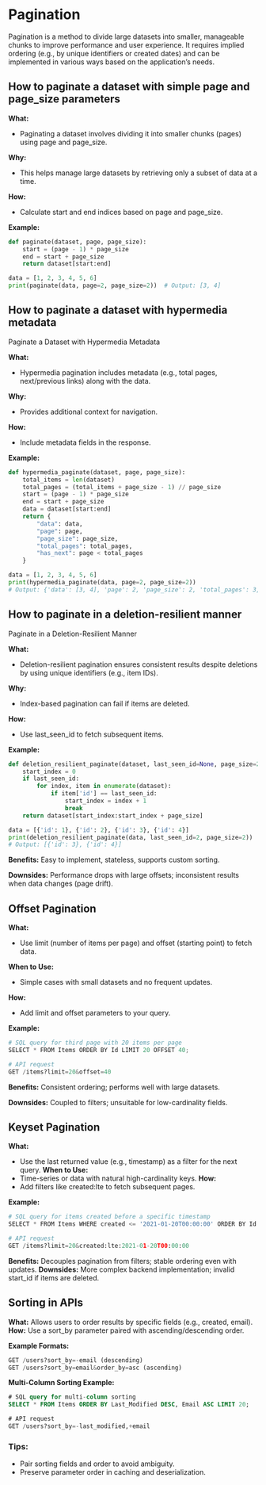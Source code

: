 # Pagination

Pagination is a method to divide large datasets into smaller, manageable chunks to improve performance and user experience. It requires implied ordering (e.g., by unique identifiers or created dates) and can be implemented in various ways based on the application’s needs.

## How to paginate a dataset with simple page and page_size parameters
**What:**
+  Paginating a dataset involves dividing it into smaller chunks (pages) using page and page_size.

**Why:**
+ This helps manage large datasets by retrieving only a subset of data at a time.

**How:**
+ Calculate start and end indices based on page and page_size.

**Example:**
```python
def paginate(dataset, page, page_size):
    start = (page - 1) * page_size
    end = start + page_size
    return dataset[start:end]

data = [1, 2, 3, 4, 5, 6]
print(paginate(data, page=2, page_size=2))  # Output: [3, 4]
```

## How to paginate a dataset with hypermedia metadata
Paginate a Dataset with Hypermedia Metadata

**What:**
+ Hypermedia pagination includes metadata (e.g., total pages, next/previous links) along with the data.

**Why:**
+ Provides additional context for navigation.

**How:**
+ Include metadata fields in the response.

**Example:**
```python
def hypermedia_paginate(dataset, page, page_size):
    total_items = len(dataset)
    total_pages = (total_items + page_size - 1) // page_size
    start = (page - 1) * page_size
    end = start + page_size
    data = dataset[start:end]
    return {
        "data": data,
        "page": page,
        "page_size": page_size,
        "total_pages": total_pages,
        "has_next": page < total_pages
    }

data = [1, 2, 3, 4, 5, 6]
print(hypermedia_paginate(data, page=2, page_size=2))
# Output: {'data': [3, 4], 'page': 2, 'page_size': 2, 'total_pages': 3, 'has_next': True}
```

## How to paginate in a deletion-resilient manner

Paginate in a Deletion-Resilient Manner

**What:** 
+ Deletion-resilient pagination ensures consistent results despite deletions by using unique identifiers (e.g., item IDs).

**Why:** 
+ Index-based pagination can fail if items are deleted.

**How:** 
+ Use last_seen_id to fetch subsequent items.

**Example:**
```python
def deletion_resilient_paginate(dataset, last_seen_id=None, page_size=2):
    start_index = 0
    if last_seen_id:
        for index, item in enumerate(dataset):
            if item['id'] == last_seen_id:
                start_index = index + 1
                break
    return dataset[start_index:start_index + page_size]

data = [{'id': 1}, {'id': 2}, {'id': 3}, {'id': 4}]
print(deletion_resilient_paginate(data, last_seen_id=2, page_size=2))
# Output: [{'id': 3}, {'id': 4}]
```

**Benefits:** Easy to implement, stateless, supports custom sorting.

**Downsides:** Performance drops with large offsets; inconsistent results when data changes (page drift).

## Offset Pagination

**What:** 
+ Use limit (number of items per page) and offset (starting point) to fetch data.

**When to Use:**
+ Simple cases with small datasets and no frequent updates.

**How:**
+ Add limit and offset parameters to your query.

**Example:**
```python
# SQL query for third page with 20 items per page
SELECT * FROM Items ORDER BY Id LIMIT 20 OFFSET 40;

# API request
GET /items?limit=20&offset=40
```

**Benefits:** Consistent ordering; performs well with large datasets.

**Downsides:** Coupled to filters; unsuitable for low-cardinality fields.

## Keyset Pagination

**What:** 
+ Use the last returned value (e.g., timestamp) as a filter for the next query.
**When to Use:** 
+ Time-series or data with natural high-cardinality keys.
**How:** 
+ Add filters like created:lte to fetch subsequent pages.

**Example:**
```python
# SQL query for items created before a specific timestamp
SELECT * FROM Items WHERE created <= '2021-01-20T00:00:00' ORDER BY Id LIMIT 20;

# API request
GET /items?limit=20&created:lte:2021-01-20T00:00:00
```

**Benefits:** Decouples pagination from filters; stable ordering even with updates.
**Downsides:** More complex backend implementation; invalid start_id if items are deleted.

## Sorting in APIs

**What:** Allows users to order results by specific fields (e.g., created, email).
**How:** Use a sort_by parameter paired with ascending/descending order.

**Example Formats:**
```python
GET /users?sort_by=-email (descending)
GET /users?sort_by=email&order_by=asc (ascending)
```

**Multi-Column Sorting Example:**
```sql
# SQL query for multi-column sorting
SELECT * FROM Items ORDER BY Last_Modified DESC, Email ASC LIMIT 20;

# API request
GET /users?sort_by=-last_modified,+email
```

### Tips:

+ Pair sorting fields and order to avoid ambiguity.
+ Preserve parameter order in caching and deserialization.